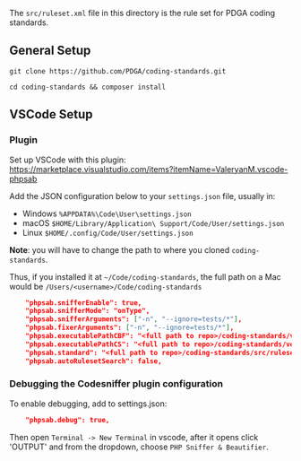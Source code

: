 The `src/ruleset.xml` file in this directory is the rule set for PDGA coding standards.

## General Setup

`git clone https://github.com/PDGA/coding-standards.git`

`cd coding-standards && composer install`

## VSCode Setup

### Plugin

Set up VSCode with this plugin: https://marketplace.visualstudio.com/items?itemName=ValeryanM.vscode-phpsab

Add the JSON configuration below to your `settings.json` file, usually in:

* Windows `%APPDATA%\Code\User\settings.json`
* macOS `$HOME/Library/Application\ Support/Code/User/settings.json`
* Linux `$HOME/.config/Code/User/settings.json`

**Note**: you will have to change the path to where you cloned `coding-standards`.

Thus, if you installed it at `~/Code/coding-standards`, the full path on a Mac would be `/Users/<username>/Code/coding-standards`

```json
    "phpsab.snifferEnable": true,
    "phpsab.snifferMode": "onType",
    "phpsab.snifferArguments": ["-n", "--ignore=tests/*"],
    "phpsab.fixerArguments": ["-n", "--ignore=tests/*"],
    "phpsab.executablePathCBF": "<full path to repo>/coding-standards/vendor/bin/phpcbf",
    "phpsab.executablePathCS": "<full path to repo>/coding-standards/vendor/bin/phpcs",
    "phpsab.standard": "<full path to repo>/coding-standards/src/ruleset.xml",
    "phpsab.autoRulesetSearch": false,
```

### Debugging the Codesniffer plugin configuration

To enable debugging, add to settings.json:

```json
    "phpsab.debug": true,
```

Then open `Terminal -> New Terminal` in vscode, after it opens click 'OUTPUT' and from the dropdown, choose
`PHP Sniffer & Beautifier`.

